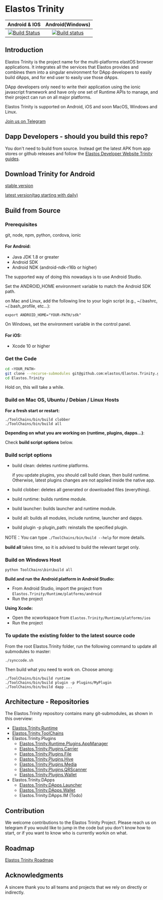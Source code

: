 # Elastos Trinity

|Android & IOS|Android(Windows)|
|:-:|:-:|
|[![Build Status](https://travis-ci.com/elastos/Elastos.Trinity.svg)](https://travis-ci.com/elastos/Elastos.Trinity)|[![Build status](https://ci.appveyor.com/api/projects/status/hjyv761on883jors?svg=true)](https://ci.appveyor.com/project/Elastos/elastos-trinity)|

## Introduction

Elastos Trinity is the project name for the multi-platforms elastOS browser applications. It integrates all the services that Elastos provides and combines them into a singular environment for DApp developers to easily build dApps, and for end user to easily use those dApps. 

DApp developers only need to write their application using the ionic javascript framework and have only one set of Runtime APIs to manage, and their project can run on all major platforms.

Elastos Trinity is supported on Android, iOS and soon MacOS, Windows and Linux.

[Join us on Telegram](https://t.me/elastosbrowser)

## Dapp Developers - should you build this repo?

You don't need to build from source. Instead get the latest APK from app stores or github releases and follow the [Elastos Developer Website Trinity guides](https://developer.elastos.org/build/elastos/).

## Download Trinity for Android
[stable version](https://github.com/elastos/Elastos.Trinity/releases/latest)

[latest version(tag starting with daily)](https://github.com/elastos/Elastos.Trinity/releases)


## Build from Source

### Prerequisites

git, node, npm, python, cordova, ionic

#### For Android:
- Java JDK 1.8 or greater
- Android SDK
- Android NDK (android-ndk-r16b or higher)

 The supported way of doing this nowadays is to use Android Studio.

 Set the ANDROID_HOME environment variable to match the Android SDK path.

 on Mac and Linux, add the following line to your login script (e.g., ~/.bashrc, ~/.bash_profile, etc...):

 ```
 export ANDROID_HOME="YOUR-PATH/sdk"
 ```

 On Windows, set the environment variable in the control panel.

#### For iOS:
- Xcode 10 or higher

### Get the Code

```sh
cd <YOUR_PATH>
git clone --recurse-submodules git@github.com:elastos/Elastos.Trinity.git
cd Elastos.Trinity
```

Hold on, this will take a while.

### Build on Mac OS, Ubuntu / Debian / Linux Hosts

**For a fresh start or restart:**

```shell
./ToolChains/bin/build clobber
./ToolChains/bin/build all
```

**Depending on what you are working on (runtime, plugins, dapps...)**:

Check **build script options** below.

### Build script options

- build clean: deletes runtime platforms.

    if you update plugins, you should call build clean, then build runtime. Otherwise, latest plugins changes are not applied inside the native app.

- build clobber: deletes all generated or downloaded files (everything).

- build runtime: builds runtime module.
- build launcher: builds launcher and runtime module.
- build all: builds all modules, include runtime, launcher and dapps.

- build plugin -p plugin_path: reinstalls the specified plugin.

NOTE：You can type `./ToolChains/bin/build --help` for more details.

**build all** takes time, so it is advised to build the relevant target only.


### Build on Windows Host

```shell
python ToolChains\bin\build all
```

**Build and run the Android platform in Android Studio:**

- From Android Studio, import the project from `Elastos.Trinity/Runtime/platforms/android`
- Run the project

**Using Xcode:**

- Open the xcworkspace from `Elastos.Trinity/Runtime/platforms/ios`
- Run the project

### To update the existing folder to the latest source code

From the root Elastos.Trinity folder, run the following command to update all submodules to master:

```shell
./synccode.sh
```

Then build what you need to work on. Choose among:

```shell
./ToolChains/bin/build runtime
./ToolChains/bin/build plugin -p Plugins/MyPlugin
./ToolChains/bin/build dapp ...
```

## Architecture - Repositories

The Elastos.Trinity repository contains many git-submodules, as shown in this overview:

* [Elastos.Trinity.Runtime](https://github.com/elastos/Elastos.Trinity.Runtime)
* [Elastos.Trinity.ToolChains](https://github.com/elastos/Elastos.Trinity.ToolChains)
* Elastos.Trinity.Plugins
  * [Elastos.Trinity.Runtime.Plugins.AppManager](https://github.com/elastos/Elastos.Trinity.Runtime.Plugins.AppManager)
  * [Elastos.Trinity.Plugins.Carrier](https://github.com/elastos/Elastos.Trinity.Plugins.Carrier)
  * [Elastos.Trinity.Plugins.File](https://github.com/elastos/Elastos.Trinity.Plugins.File)
  * [Elastos.Trinity.Plugins.Hive](https://github.com/elastos/Elastos.Trinity.Plugins.Hive)
  * [Elastos.Trinity.Plugins.Media](https://github.com/elastos/Elastos.Trinity.Plugins.Media)
  * [Elastos.Trinity.Plugins.QRScanner](https://github.com/elastos/Elastos.Trinity.Plugins.QRScanner)
  * [Elastos.Trinity.Plugins.Wallet](https://github.com/elastos/Elastos.Trinity.Plugins.Wallet)
* Elastos.Trinity.DApps
  * [Elastos.Trinity.DApps.Launcher](https://github.com/elastos/Elastos.Trinity.DApps.Launcher)
  * [Elastos.Trinity.DApps.Wallet](https://github.com/elastos/Elastos.Trinity.DApps.Wallet)
  * Elastos.Trinity.DApps.IM (Todo)


## Contribution

We welcome contributions to the Elastos Trinity Project. Please reach us on telegram if you would like to jump in the code but you don't know how to start, or if you want to know who is currently workin on what.

## Roadmap

[Elastos Trinity Roadmap](https://developer.elastos.org/faq_roadmap/modules_status/)

## Acknowledgments

A sincere thank you to all teams and projects that we rely on directly or indirectly.

